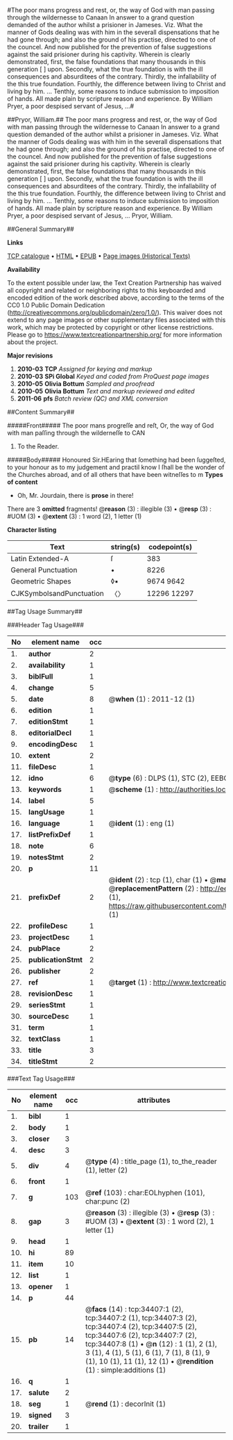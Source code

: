 #The poor mans progress and rest, or, the way of God with man passing through the wildernesse to Canaan In answer to a grand question demanded of the author whilst a prisioner in Jameses. Viz. What the manner of Gods dealing was with him in the severall dispensations that he had gone through; and also the ground of his practise, directed to one of the councel. And now published for the prevention of false suggestions against the said prisioner during his captivity. Wherein is clearly demonstrated, first, the false foundations that many thousands in this generation [     ] upon. Secondly, what the true foundation is with the ill consequences and absurditees of the contrary. Thirdly, the infallability of the this true foundation. Fourthly, the difference between living to Christ and living by him. ... Tenthly, some reasons to induce submission to imposition of hands. All made plain by scripture reason and experience. By William Pryer, a poor despised servant of Jesus, ...#

##Pryor, William.##
The poor mans progress and rest, or, the way of God with man passing through the wildernesse to Canaan In answer to a grand question demanded of the author whilst a prisioner in Jameses. Viz. What the manner of Gods dealing was with him in the severall dispensations that he had gone through; and also the ground of his practise, directed to one of the councel. And now published for the prevention of false suggestions against the said prisioner during his captivity. Wherein is clearly demonstrated, first, the false foundations that many thousands in this generation [     ] upon. Secondly, what the true foundation is with the ill consequences and absurditees of the contrary. Thirdly, the infallability of the this true foundation. Fourthly, the difference between living to Christ and living by him. ... Tenthly, some reasons to induce submission to imposition of hands. All made plain by scripture reason and experience. By William Pryer, a poor despised servant of Jesus, ...
Pryor, William.

##General Summary##

**Links**

[TCP catalogue](http://www.ota.ox.ac.uk/tcp/)  • 
[HTML](http://tei.it.ox.ac.uk/tcp/Texts-HTML/free/A56/A56233.html)  • 
[EPUB](http://tei.it.ox.ac.uk/tcp/Texts-EPUB/free/A56/A56233.epub) • 
[Page images (Historical Texts)](https://historicaltexts.jisc.ac.uk/eebo-99829960e)

**Availability**

To the extent possible under law, the Text Creation Partnership has waived all copyright and related or neighboring rights to this keyboarded and encoded edition of the work described above, according to the terms of the CC0 1.0 Public Domain Dedication (http://creativecommons.org/publicdomain/zero/1.0/). This waiver does not extend to any page images or other supplementary files associated with this work, which may be protected by copyright or other license restrictions. Please go to https://www.textcreationpartnership.org/ for more information about the project.

**Major revisions**

1. __2010-03__ __TCP__ *Assigned for keying and markup*
1. __2010-03__ __SPi Global__ *Keyed and coded from ProQuest page images*
1. __2010-05__ __Olivia Bottum__ *Sampled and proofread*
1. __2010-05__ __Olivia Bottum__ *Text and markup reviewed and edited*
1. __2011-06__ __pfs__ *Batch review (QC) and XML conversion*

##Content Summary##

#####Front#####
The poor mans progreſſe and reſt, Or, the way of God with man paſſing through the wilderneſſe to CAN
1. To the Reader.

#####Body#####
Honoured Sir.HEaring that ſomething had been ſuggeſted, to your honour as to my judgement and practiI know I ſhall be the wonder of the Churches abroad, and of all others that have been witneſſes to m
**Types of content**

  * Oh, Mr. Jourdain, there is **prose** in there!

There are 3 **omitted** fragments! 
 @__reason__ (3) : illegible (3)  •  @__resp__ (3) : #UOM (3)  •  @__extent__ (3) : 1 word (2), 1 letter (1)

**Character listing**


|Text|string(s)|codepoint(s)|
|---|---|---|
|Latin Extended-A|ſ|383|
|General Punctuation|•|8226|
|Geometric Shapes|◊▪|9674 9642|
|CJKSymbolsandPunctuation|〈〉|12296 12297|

##Tag Usage Summary##

###Header Tag Usage###

|No|element name|occ|attributes|
|---|---|---|---|
|1.|__author__|2||
|2.|__availability__|1||
|3.|__biblFull__|1||
|4.|__change__|5||
|5.|__date__|8| @__when__ (1) : 2011-12 (1)|
|6.|__edition__|1||
|7.|__editionStmt__|1||
|8.|__editorialDecl__|1||
|9.|__encodingDesc__|1||
|10.|__extent__|2||
|11.|__fileDesc__|1||
|12.|__idno__|6| @__type__ (6) : DLPS (1), STC (2), EEBO-CITATION (1), PROQUEST (1), VID (1)|
|13.|__keywords__|1| @__scheme__ (1) : http://authorities.loc.gov/ (1)|
|14.|__label__|5||
|15.|__langUsage__|1||
|16.|__language__|1| @__ident__ (1) : eng (1)|
|17.|__listPrefixDef__|1||
|18.|__note__|6||
|19.|__notesStmt__|2||
|20.|__p__|11||
|21.|__prefixDef__|2| @__ident__ (2) : tcp (1), char (1)  •  @__matchPattern__ (2) : ([0-9\-]+):([0-9IVX]+) (1), (.+) (1)  •  @__replacementPattern__ (2) : http://eebo.chadwyck.com/downloadtiff?vid=$1&page=$2 (1), https://raw.githubusercontent.com/textcreationpartnership/Texts/master/tcpchars.xml#$1 (1)|
|22.|__profileDesc__|1||
|23.|__projectDesc__|1||
|24.|__pubPlace__|2||
|25.|__publicationStmt__|2||
|26.|__publisher__|2||
|27.|__ref__|1| @__target__ (1) : http://www.textcreationpartnership.org/docs/. (1)|
|28.|__revisionDesc__|1||
|29.|__seriesStmt__|1||
|30.|__sourceDesc__|1||
|31.|__term__|1||
|32.|__textClass__|1||
|33.|__title__|3||
|34.|__titleStmt__|2||


###Text Tag Usage###

|No|element name|occ|attributes|
|---|---|---|---|
|1.|__bibl__|1||
|2.|__body__|1||
|3.|__closer__|3||
|4.|__desc__|3||
|5.|__div__|4| @__type__ (4) : title_page (1), to_the_reader (1), letter (2)|
|6.|__front__|1||
|7.|__g__|103| @__ref__ (103) : char:EOLhyphen (101), char:punc (2)|
|8.|__gap__|3| @__reason__ (3) : illegible (3)  •  @__resp__ (3) : #UOM (3)  •  @__extent__ (3) : 1 word (2), 1 letter (1)|
|9.|__head__|1||
|10.|__hi__|89||
|11.|__item__|10||
|12.|__list__|1||
|13.|__opener__|1||
|14.|__p__|44||
|15.|__pb__|14| @__facs__ (14) : tcp:34407:1 (2), tcp:34407:2 (1), tcp:34407:3 (2), tcp:34407:4 (2), tcp:34407:5 (2), tcp:34407:6 (2), tcp:34407:7 (2), tcp:34407:8 (1)  •  @__n__ (12) : 1 (1), 2 (1), 3 (1), 4 (1), 5 (1), 6 (1), 7 (1), 8 (1), 9 (1), 10 (1), 11 (1), 12 (1)  •  @__rendition__ (1) : simple:additions (1)|
|16.|__q__|1||
|17.|__salute__|2||
|18.|__seg__|1| @__rend__ (1) : decorInit (1)|
|19.|__signed__|3||
|20.|__trailer__|1||
